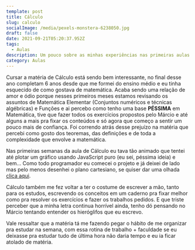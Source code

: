 ```yaml
---
template: post
title: Cálculo
slug: calculo
socialImage: /media/pexels-monstera-6238050.jpg
draft: false
date: 2021-09-21T05:20:37.952Z
tags:
  - Aulas
description: Um pouco sobre as minhas experiências nas primeiras aulas de Cálculo.
category: Aulas
---
```


Cursar a matéria de Cálculo está sendo bem interessante, no final desse ano completam 6 anos desde que me formei do ensino médio e eu tinha esquecido de como gostava de matemática. Acaba sendo uma relação de amor e ódio porque nesses primeiros meses estamos revisando os assuntos de Matemática Elementar (Conjuntos numéricos e técnicas algébricas) e Funções e ai percebo como tenho uma base **PÉSSIMA** em Matemática, tive que fazer todos os exercícios propostos pelo Márcio e até alguns a mais pra fixar os conteúdos e só agora que começo a sentir um pouco mais de confiança. Foi correndo atrás desse prejuízo na matéria que percebi como gosto dos teoremas, das definições e de toda a complexidade que envolve a matemática.

Nas primeiras semanas da aula de Cálculo eu tava tão animado que tentei até plotar um gráfico usando JavaScript puro (eu sei, péssima ideia) e bem... Como todo programador eu comecei o projeto e já deixei de lado mas pelo menos desenhei o plano cartesiano, se quiser dar uma olhada [](https://codesandbox.io/s/-v2n21)[clica aqui](https://codesandbox.io/s/-v2n21).

Cálculo também me fez voltar a ter o costume de escrever a mão, tanto para os estudos, escrevendo os conceitos em um caderno pra fixar melhor como pra resolver os exercícios e fazer os trabalhos pedidos. E que triste perceber que a minha letra continua horrível ainda, tenho dó pensando no Márcio tentando entender os hieróglifos que eu escrevo.

Vale ressaltar que a matéria tá me fazendo pegar o hábito de me organizar pra estudar na semana, com essa rotina de trabalho + faculdade se eu deixasse pra estudar tudo de última hora não daria tempo e eu ia ficar atolado de matéria.
